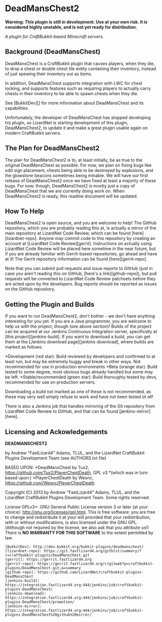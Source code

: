 DeadMansChest2
==============

**Warning: This plugin is still in development.  Use at your own risk.  It is
considered highly unstable, and is not yet ready for distribution.**

*A plugin for CraftBukkit-based Minecraft servers.*

Background (DeadMansChest)
--------------------------
DeadMansChest is a CraftBukkit plugin that causes players, when they die, to
drop a chest or double chest tile entity containing their inventory, instead of
just spewing their inventory out as items.

In addition, DeadMansChest supports integration with LWC for chest locking, and
supports features such as requiring players to actually carry chests in their
inventory to be able to spawn chests when they die.

See [BukkitDev][] for more information about DeadMansChest and its capabilities.

Unfortunately, the developer of DeadMansChest has stopped developing his plugin,
so LizardNet is starting development of this plugin, DeadMansChest2, to update
it and make a great plugin usable again on modern CraftBukkit servers.

The Plan for DeadMansChest2
---------------------------
The plan for DeadMansChest2 is to, at least initially, be as true to
the original DeadMansChest as possible.  For now, we plan on fixing bugs like
odd sign placement, chests being able to be destroyed by explosions, and the
glowstone beacons sometimes being minable.  We will have our first release of
DeadMansChest2 once we have fixed at least a majority of these bugs.  For now,
though, DeadMansChest2 is mostly just a copy of DeadMansChest that we are
currently doing work on.  When DeadMansChest2 is ready, this readme document
will be updated.

How To Help
-----------
DeadMansChest2 is open source, and you are welcome to help!  The GitHub
repository, which you are probably reading this at, is actually a mirror of
the main repository at LizardNet Code Review, which can be found
[here][lizardnet-repo].  Anyone may commit code to this repository by creating
an account at [LizardNet Code Review][gerrit].  Instructions on actually using
LizardNet Code Review will be placed here sometime in the near future, but if
you are already familiar with Gerrit-based repositories, go ahead and have at
it!  The Gerrit repository information can be found [here][gerrit-repo].

Note that you can submit pull requests and issue reports to GitHub (just in case
you aren't reading this on GitHub, [here's a link][github-repo]), but pull
requests will be converted to LizardNet Code Review patchsets before they are
acted upon by the developers.  Bug reports should be reported as issues on the
GitHub repository.

Getting the Plugin and Builds
-----------------------------
If you want to run DeadMansChest2, don't bother - we don't have anything
interesting for you yet.  If you are a Java programmer, you are welcome to help
us with the project, though (see above section)!  Builds of the project can be
acquired at our Jenkins Continuous Integration server, specifically at
[this project][jenkins-build].  If you want to download a build, you can get
them at the [Jenkins download page][jenkins-download], where builds are marked
as follows:

*Development (red star): Build reviewed by developers and confirmed to at least
 run, but may be extremely buggy and break in other ways.  Not recommended for
 use in production environments
*Beta (orange star): Build tested to some degree, most obvious bugs already
 handled but some may be left.
*Stable/recommended (green star): Build thoroughly tested by devs, recommended
 for use on production servers.

Downloading a build not marked as one of these is not recommended, as these
may very well simply refuse to work and have not been tested *at all*!

There is also a Jenkins job that handles mirroring of the Git repository from
LizardNet Code Review to GitHub, and that can be found [jenkins-mirror][here].

Licensing and Ackowledgements
-----------------------------
**DEADMANSCHEST2**

by Andrew "FastLizard4" Adams, TLUL, and the LizardNet CraftBukkit Plugins
Development Team (see AUTHORS.txt file)

BASED UPON:
*DeadMansChest by Tux2, <https://github.com/Tux2/PlayerChestDeath>, GPL v3
*(which was in turn based upon:)
*PlayerChestDeath by Wesnc, <https://github.com/Wesnc/PlayerChestDeath>

Copyright (C) 2013 by Andrew "FastLizard4" Adams, TLUL, and the LizardNet
CraftBukkit Plugins Development Team. Some rights reserved.

License GPLv3+: GNU General Public License version 3 or later (at your choice):
<http://gnu.org/licenses/gpl.html>. This is free software: you are free to
change and redistribute it at your will provided that your redistribution, with
or without modifications, is also licensed under the GNU GPL. (Although not
required by the license, we also ask that you attribute us!) There is **NO
WARRANTY FOR THIS SOFTWARE** to the extent permitted by law.

	[BukkitDev]: http://dev.bukkit.org/bukkit-plugins/deadmanschest/
	[lizardnet-repo]: https://git.fastlizard4.org/gitblit/summary/?r=craftbukkit-plugins/DeadMansChest.git
	[gerrit]: https://gerrit.fastlizard4.org
	[gerrit-repo]: https://gerrit.fastlizard4.org/r/gitweb?p=craftbukkit-plugins/DeadMansChest.git;a=summary
	[github-repo]: https://github.com/LizardNet/craftbukkit-plugins-DeadMansChest
	[jenkins-build]: https://integration.fastlizard4.org:444/jenkins/job/craftbukkit-plugins-DeadMansChest/
	[jenkins-download]: https://integration.fastlizard4.org:444/jenkins/job/craftbukkit-plugins-DeadMansChest/promotion/
	[jenkins-mirror]: https://integration.fastlizard4.org:444/jenkins/job/craftbukkit-plugins-DeadMansChest%20github%20mirror/
	
